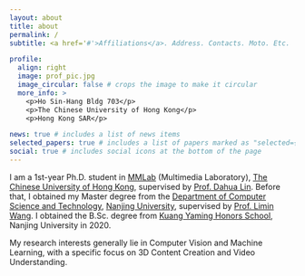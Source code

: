 ```yaml
---
layout: about
title: about
permalink: /
subtitle: <a href='#'>Affiliations</a>. Address. Contacts. Moto. Etc.

profile:
  align: right
  image: prof_pic.jpg
  image_circular: false # crops the image to make it circular
  more_info: >
    <p>Ho Sin-Hang Bldg 703</p>
    <p>The Chinese University of Hong Kong</p>
    <p>Hong Kong SAR</p>

news: true # includes a list of news items
selected_papers: true # includes a list of papers marked as "selected={true}"
social: true # includes social icons at the bottom of the page
---
```


I am a 1st-year Ph.D. student in [MMLab](https://mmlab.ie.cuhk.edu.hk/) (Multimedia Laboratory), [The Chinese University of Hong Kong](https://www.cuhk.edu.hk/english/index.html), supervised by [Prof. Dahua Lin](http://dahua.site/). Before that, I obtained my Master degree from the [Department of Computer Science and Technology](https://cs.nju.edu.cn/main.htm), [Nanjing University](https://www.nju.edu.cn/EN/main.htm), supervised by [Prof. Limin Wang](http://wanglimin.github.io/). I obtained the B.Sc. degree from [Kuang Yaming Honors School](https://dii.nju.edu.cn/kym_en/main.htm), Nanjing University in 2020.

My research interests generally lie in Computer Vision and Machine Learning, with a specific focus on 3D Content Creation and Video Understanding.

<!-- Write your biography here. Tell the world about yourself. Link to your favorite [subreddit](http://reddit.com). You can put a picture in, too. The code is already in, just name your picture `prof_pic.jpg` and put it in the `img/` folder.

Put your address / P.O. box / other info right below your picture. You can also disable any of these elements by editing `profile` property of the YAML header of your `_pages/about.md`. Edit `_bibliography/papers.bib` and Jekyll will render your [publications page](/al-folio/publications/) automatically.

Link to your social media connections, too. This theme is set up to use [Font Awesome icons](https://fontawesome.com/) and [Academicons](https://jpswalsh.github.io/academicons/), like the ones below. Add your Facebook, Twitter, LinkedIn, Google Scholar, or just disable all of them. -->
